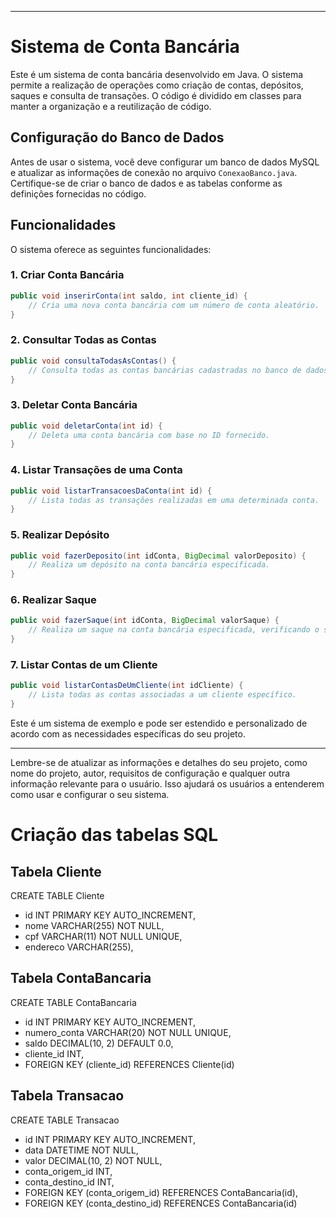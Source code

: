 
---

# Sistema de Conta Bancária

Este é um sistema de conta bancária desenvolvido em Java. O sistema permite a realização de operações como criação de contas, depósitos, saques e consulta de transações. O código é dividido em classes para manter a organização e a reutilização de código.

## Configuração do Banco de Dados

Antes de usar o sistema, você deve configurar um banco de dados MySQL e atualizar as informações de conexão no arquivo `ConexaoBanco.java`. Certifique-se de criar o banco de dados e as tabelas conforme as definições fornecidas no código.

## Funcionalidades

O sistema oferece as seguintes funcionalidades:

### 1. Criar Conta Bancária

```java
public void inserirConta(int saldo, int cliente_id) {
    // Cria uma nova conta bancária com um número de conta aleatório.
}
```

### 2. Consultar Todas as Contas

```java
public void consultaTodasAsContas() {
    // Consulta todas as contas bancárias cadastradas no banco de dados.
}
```

### 3. Deletar Conta Bancária

```java
public void deletarConta(int id) {
    // Deleta uma conta bancária com base no ID fornecido.
}
```

### 4. Listar Transações de uma Conta

```java
public void listarTransacoesDaConta(int id) {
    // Lista todas as transações realizadas em uma determinada conta.
}
```

### 5. Realizar Depósito

```java
public void fazerDeposito(int idConta, BigDecimal valorDeposito) {
    // Realiza um depósito na conta bancária especificada.
}
```

### 6. Realizar Saque

```java
public void fazerSaque(int idConta, BigDecimal valorSaque) {
    // Realiza um saque na conta bancária especificada, verificando o saldo disponível.
}
```

### 7. Listar Contas de um Cliente

```java
public void listarContasDeUmCliente(int idCliente) {
    // Lista todas as contas associadas a um cliente específico.
}
```
Este é um sistema de exemplo e pode ser estendido e personalizado de acordo com as necessidades específicas do seu projeto.

---

Lembre-se de atualizar as informações e detalhes do seu projeto, como nome do projeto, autor, requisitos de configuração e qualquer outra informação relevante para o usuário. Isso ajudará os usuários a entenderem como usar e configurar o seu sistema.
# Criação das tabelas SQL
## Tabela Cliente
CREATE TABLE Cliente 
- id INT PRIMARY KEY AUTO_INCREMENT,
- nome VARCHAR(255) NOT NULL,
- cpf VARCHAR(11) NOT NULL UNIQUE,
- endereco VARCHAR(255),

## Tabela ContaBancaria
CREATE TABLE ContaBancaria 
- id INT PRIMARY KEY AUTO_INCREMENT,
- numero_conta VARCHAR(20) NOT NULL UNIQUE,
- saldo DECIMAL(10, 2) DEFAULT 0.0,
- cliente_id INT,
- FOREIGN KEY (cliente_id) REFERENCES Cliente(id)

## Tabela Transacao
CREATE TABLE Transacao 

- id INT PRIMARY KEY AUTO_INCREMENT,
- data DATETIME NOT NULL,
- valor DECIMAL(10, 2) NOT NULL,
- conta_origem_id INT,
- conta_destino_id INT,
- FOREIGN KEY (conta_origem_id) REFERENCES ContaBancaria(id),
- FOREIGN KEY (conta_destino_id) REFERENCES ContaBancaria(id)
